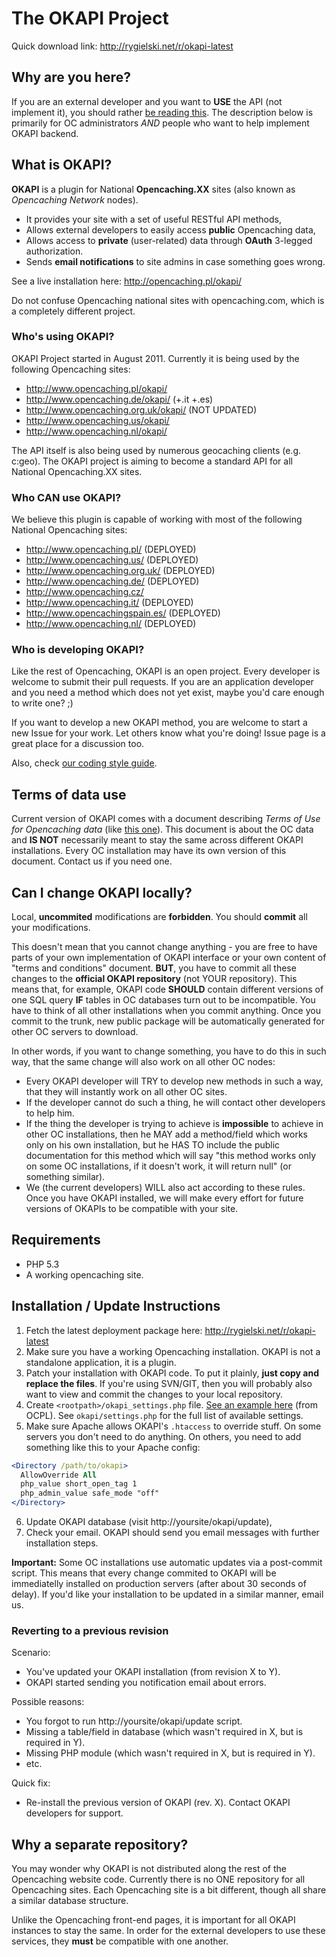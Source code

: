 # The OKAPI Project #

Quick download link: http://rygielski.net/r/okapi-latest


## Why are you here? ##

If you are an external developer and you want to **USE** the API (not implement
it), you should rather [be reading this](http://opencaching.pl/okapi/).
The description below is primarily for OC administrators _AND_ people who want
to help implement OKAPI backend.


## What is OKAPI? ##

**OKAPI** is a plugin for National **Opencaching.XX** sites (also known as
_Opencaching Network_ nodes).

  * It provides your site with a set of useful RESTful API methods,
  * Allows external developers to easily access **public** Opencaching data,
  * Allows access to **private** (user-related) data through **OAuth** 3-legged
    authorization.
  * Sends **email notifications** to site admins in case something goes wrong.

See a live installation here: http://opencaching.pl/okapi/

Do not confuse Opencaching national sites with opencaching.com, which is a
completely different project.


### Who's using OKAPI? ###

OKAPI Project started in August 2011. Currently it is being used by the
following Opencaching sites:

  * http://www.opencaching.pl/okapi/
  * http://www.opencaching.de/okapi/ (+.it +.es)
  * http://www.opencaching.org.uk/okapi/ (NOT UPDATED)
  * http://www.opencaching.us/okapi/
  * http://www.opencaching.nl/okapi/

The API itself is also being used by numerous geocaching clients (e.g. c:geo).
The OKAPI project is aiming to become a standard API for all National
Opencaching.XX sites.


### Who CAN use OKAPI? ###

We believe this plugin is capable of working with most of the following
National Opencaching sites:

  * http://www.opencaching.pl/ (DEPLOYED)
  * http://www.opencaching.us/ (DEPLOYED)
  * http://www.opencaching.org.uk/ (DEPLOYED)
  * http://www.opencaching.de/ (DEPLOYED)
  * http://www.opencaching.cz/
  * http://www.opencaching.it/ (DEPLOYED)
  * http://www.opencachingspain.es/ (DEPLOYED)
  * http://www.opencaching.nl/ (DEPLOYED)


### Who is developing OKAPI? ###

Like the rest of Opencaching, OKAPI is an open project. Every developer is
welcome to submit their pull requests. If you are an application developer and
you need a method which does not yet exist, maybe you'd care enough to write
one? ;)

If you want to develop a new OKAPI method, you are welcome to start a new Issue
for your work. Let others know what you're doing! Issue page is a great place
for a discussion too.

Also, check [our coding style guide](etc/CODESTYLE.md).


## Terms of data use ##

Current version of OKAPI comes with a document describing _Terms of Use for
Opencaching data_ (like [this one](http://opencaching.pl/okapi/signup.html)).
This document is about the OC data and **IS NOT** necessarily meant to stay the
same across different OKAPI installations. Every OC installation may have its
own version of this document. Contact us if you need one.


## Can I change OKAPI locally? ##

Local, **uncommited** modifications are **forbidden**. You should **commit**
all your modifications.

This doesn't mean that you cannot change anything - you are free to have parts
of your own implementation of OKAPI interface or your own content of "terms
and conditions" document. **BUT**, you have to commit all these changes to the
**official OKAPI repository** (not YOUR repository). This means that, for
example, OKAPI code **SHOULD** contain different versions of one SQL query
**IF** tables in OC databases turn out to be incompatible. You have to think of
all other installations when you commit anything. Once you commit to the trunk,
new public package will be automatically generated for other OC servers to
download.

In other words, if you want to change something, you have to do this in such
way, that the same change will also work on all other OC nodes:

  * Every OKAPI developer will TRY to develop new methods in such a way, that
    they will instantly work on all other OC sites.
  * If the developer cannot do such a thing, he will contact other developers
    to help him.
  * If the thing the developer is trying to achieve is **impossible** to
    achieve in other OC installations, then he MAY add a method/field which
    works only on his own installation, but he HAS TO include the public
    documentation for this method which will say "this method works only on
    some OC installations, if it doesn't work, it will return null" (or
    something similar).
  * We (the current developers) WILL also act according to these rules. Once
    you have OKAPI installed, we will make every effort for future versions of
    OKAPIs to be compatible with your site.


## Requirements ##

  * PHP 5.3
  * A working opencaching site.


## Installation / Update Instructions ##

  1. Fetch the latest deployment package here:
     http://rygielski.net/r/okapi-latest
  2. Make sure you have a working Opencaching installation. OKAPI is not a
     standalone application, it is a plugin.
  3. Patch your installation with OKAPI code. To put it plainly, **just copy
     and replace the files**. If you're using SVN/GIT, then you will probably
     also want to view and commit the changes to your local repository.
  4. Create `<rootpath>/okapi_settings.php` file.
     [See an example here](http://code.google.com/p/opencaching-pl/source/browse/trunk/okapi_settings.php)
     (from OCPL). See `okapi/settings.php` for the full list of available settings.
  5. Make sure Apache allows OKAPI's `.htaccess` to override stuff. On some
     servers you don't need to do anything. On others, you need to add
     something like this to your Apache config:

```apache
<Directory /path/to/okapi>
  AllowOverride All
  php_value short_open_tag 1
  php_admin_value safe_mode "off"
</Directory>
```

  6. Update OKAPI database (visit http://yoursite/okapi/update),
  7. Check your email. OKAPI should send you email messages with further
     installation steps.

**Important:** Some OC installations use automatic updates via a post-commit
script. This means that every change commited to OKAPI will be immediatelly
installed on production servers (after about 30 seconds of delay). If you'd
like your installation to be updated in a similar manner, email us.


### Reverting to a previous revision ###

Scenario:

  * You've updated your OKAPI installation (from revision X to Y).
  * OKAPI started sending you notification email about errors.

Possible reasons:

  * You forgot to run http://yoursite/okapi/update script.
  * Missing a table/field in database (which wasn't required in X, but is
    required in Y).
  * Missing PHP module (which wasn't required in X, but is required in Y).
  * etc.

Quick fix:

  * Re-install the previous version of OKAPI (rev. X). Contact OKAPI developers
    for support.


## Why a separate repository? ##

You may wonder why OKAPI is not distributed along the rest of the Opencaching
website code. Currently there is no ONE repository for all Opencaching sites.
Each Opencaching site is a bit different, though all share a similar database
structure.

Unlike the Opencaching front-end pages, it is important for all OKAPI instances
to stay the same. In order for the external developers to use these services,
they **must** be compatible with one another.

